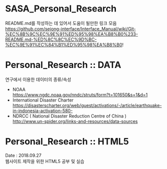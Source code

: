 # SASA_Personal_Research  
README.md를 작성하는 데 있어서 도움이 될만한 링크 모음  
https://github.com/sejong-interface/Interface_Manual/wiki/Git-%EC%8B%9C%EC%9E%91%ED%95%98%EA%B8%B0%233-README.md-%ED%8C%8C%EC%9D%BC-%EC%9E%91%EC%84%B1%ED%95%98%EA%B8%B0!


# Personal_Research :: DATA  
연구에서 이용한 데이터의 종류/속성    
  - NOAA  
    https://www.ngdc.noaa.gov/nndc/struts/form?t=101650&s=1&d=1   
  - International Disaster Charter  
    https://disasterscharter.org/web/guest/activations/-/article/earthquake-in-indonesia-activation-580-  
  - NDRCC ( National Disaster Reduction Centre of China )  
    http://www.un-spider.org/links-and-resources/data-sources  
    
# Personal_Research :: HTML5  
Date : 2018.09.27  
웹사이트 제작을 위한 HTML5 공부 및 실습  
